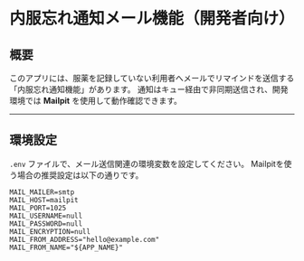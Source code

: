 # 内服忘れ通知メール機能（開発者向け）

## 概要
このアプリには、服薬を記録していない利用者へメールでリマインドを送信する「内服忘れ通知機能」があります。
通知はキュー経由で非同期送信され、開発環境では **Mailpit** を使用して動作確認できます。

---

## 環境設定

`.env` ファイルで、メール送信関連の環境変数を設定してください。
Mailpitを使う場合の推奨設定は以下の通りです。

```env
MAIL_MAILER=smtp
MAIL_HOST=mailpit
MAIL_PORT=1025
MAIL_USERNAME=null
MAIL_PASSWORD=null
MAIL_ENCRYPTION=null
MAIL_FROM_ADDRESS="hello@example.com"
MAIL_FROM_NAME="${APP_NAME}"
